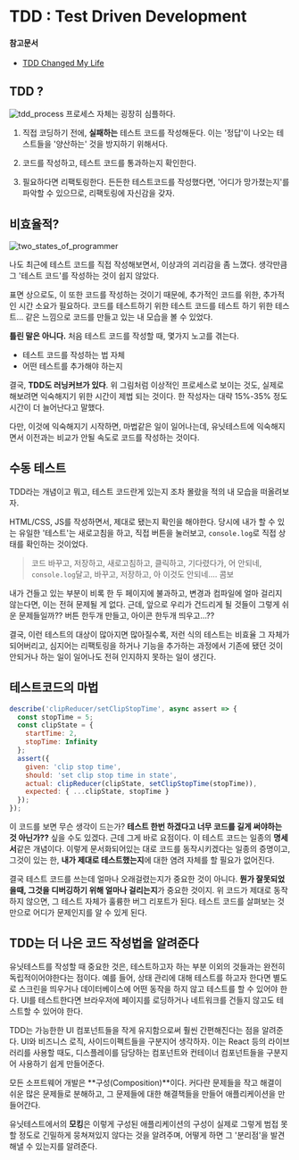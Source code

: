 # TDD : Test Driven Development

#### 참고문서 
- [TDD Changed My Life](https://medium.com/javascript-scene/tdd-changed-my-life-5af0ce099f80)

## TDD ?
![tdd_process](https://cdn.shortpixel.ai/client/q_glossy,ret_img,w_1024/https://marsner.com/wp-content/uploads/test-driven-development-TDD.png)
프로세스 자체는 굉장히 심플하다.

1. 직접 코딩하기 전에, **실패하는** 테스트 코드를 작성해둔다. 이는 '정답'이 나오는 테스트들을 '양산하는' 것을 방지하기 위해서다.

2. 코드를 작성하고, 테스트 코드를 통과하는지 확인한다.

3. 필요하다면 리팩토링한다. 든든한 테스트코드를 작성했다면, '어디가 망가졌는지'를 파악할 수 있으므로, 리팩토링에 자신감을 갖자.

## 비효율적?

![two_states_of_programmer](https://miro.medium.com/max/875/1*9ZbCv6O3Sr7x6d3lt3uNRA.png)

나도 최근에 테스트 코드를 직접 작성해보면서, 이상과의 괴리감을 좀 느꼈다. 생각만큼 그 '테스트 코드'를 작성하는 것이 쉽지 않았다.

표면 상으로도, 이 또한 코드를 작성하는 것이기 때문에, 추가적인 코드를 위한, 추가적인 시간 소요가 필요하다. 코드를 테스트하기 위한 테스트 코드를 테스트 하기 위한 테스트... 같은 느낌으로 코드를 만들고 있는 내 모습을 볼 수 있었다.

**틀린 말은 아니다.** 처음 테스트 코드를 작성할 때, 몇가지 노고를 겪는다.

- 테스트 코드를 작성하는 법 자체
- 어떤 테스트를 추가해야 하는지

결국, **TDD도 러닝커브가 있다**. 위 그림처럼 이상적인 프로세스로 보이는 것도, 실제로 해보려면 익숙해지기 위한 시간이 제법 되는 것이다. 한 작성자는 대략 15%-35% 정도 시간이 더 늘어난다고 말했다.

다만, 이것에 익숙해지기 시작하면, 마법같은 일이 일어나는데, 유닛테스트에 익숙해지면서 이전과는 비교가 안될 속도로 코드를 작성하는 것이다.

## 수동 테스트
TDD라는 개념이고 뭐고, 테스트 코드란게 있는지 조차 몰랐을 적의 내 모습을 떠올려보자.

HTML/CSS, JS를 작성하면서, 제대로 됐는지 확인을 해야한다. 당시에 내가 할 수 있는 유일한 '테스트'는 새로고침을 하고, 직접 버튼을 눌러보고, `console.log`로 직접 상태를 확인하는 것이었다.

> 코드 바꾸고, 저장하고, 새로고침하고, 클릭하고, 기다렸다가, 어 안되네, `console.log`달고, 바꾸고, 저장하고, 아 이것도 안되네.... 콤보

내가 건들고 있는 부분이 비록 한 두 페이지에 불과하고, 변경과 컴파일에 얼마 걸리지 않는다면, 이는 전혀 문제될 게 없다. 근데, 앞으로 우리가 건드리게 될 것들이 그렇게 쉬운 문제들일까?? 버튼 한두개 만들고, 아이콘 한두개 띄우고...??

결국, 이런 테스트의 대상이 많아지면 많아질수록, 저런 식의 테스트는 비효율 그 자체가 되어버리고, 심지어는 리팩토링을 하거나 기능을 추가하는 과정에서 기존에 됐던 것이 안되거나 하는 일이 일어나도 전혀 인지하지 못하는 일이 생긴다.

## 테스트코드의 마법

```js
describe('clipReducer/setClipStopTime', async assert => {
  const stopTime = 5;
  const clipState = {
    startTime: 2,
    stopTime: Infinity
  };
  assert({
    given: 'clip stop time',
    should: 'set clip stop time in state',
    actual: clipReducer(clipState, setClipStopTime(stopTime)),
    expected: { ...clipState, stopTime }
  });
});
```
이 코드를 보면 무슨 생각이 드는가? **테스트 한번 하겠다고 너무 코드를 길게 써야하는 것 아닌가??** 싶을 수도 있겠다. 근데 그게 바로 요점이다. 이 테스트 코드는 일종의 **명세서**같은 개념이다. 이렇게 문서화되어있는 대로 코드를 동작시키겠다는 일종의 증명이고, 그것이 있는 한, **내가 제대로 테스트했는지**에 대한 염려 자체를 할 필요가 없어진다.

결국 테스트 코드를 쓰는데 얼마나 오래걸렸는지가 중요한 것이 아니다. **뭔가 잘못되었을때, 그것을 디버깅하기 위해 얼마나 걸리는지**가 중요한 것이지. 위 코드가 제대로 동작하지 않으면, 그 테스트 자체가 훌륭한 버그 리포트가 된다. 테스트 코드를 살펴보는 것만으로 어디가 문제인지를 알 수 있게 된다.

## TDD는 더 나은 코드 작성법을 알려준다

유닛테스트를 작성할 때 중요한 것은, 테스트하고자 하는 부분 이외의 것들과는 완전히 독립적이어야한다는 점이다. 예를 들어, 상태 관리에 대해 테스트를 하고자 한다면 별도로 스크린을 띄우거나 데이터베이스에 어떤 동작을 하지 않고 테스트를 할 수 있어야 한다. UI를 테스트한다면 브라우저에 페이지를 로딩하거나 네트워크를 건들지 않고도 테스트할 수 있어야 한다.

TDD는 가능한한 UI 컴포넌트들을 작게 유지함으로써 훨씬 간편해진다는 점을 알려준다. UI와 비즈니스 로직, 사이드이펙트들을 구분지어 생각하자. 이는 React 등의 라이브러리를 사용할 때도, 디스플레이를 담당하는 컴포넌트와 컨테이너 컴포넌트들을 구분지어 사용하기 쉽게 만들어준다.

모든 소프트웨어 개발은 **구성(Composition)**이다. 커다란 문제들을 작고 해결이 쉬운 많은 문제들로 분해하고, 그 문제들에 대한 해결책들을 만들어 애플리케이션을 만들어간다.

유닛테스트에서의 **모킹**은 이렇게 구성된 애플리케이션의 구성이 실제로 그렇게 범접 못할 정도로 긴밀하게 뭉쳐져있지 않다는 것을 알려주며, 어떻게 하면 그 '분리점'을 발견해낼 수 있는지를 알려준다.